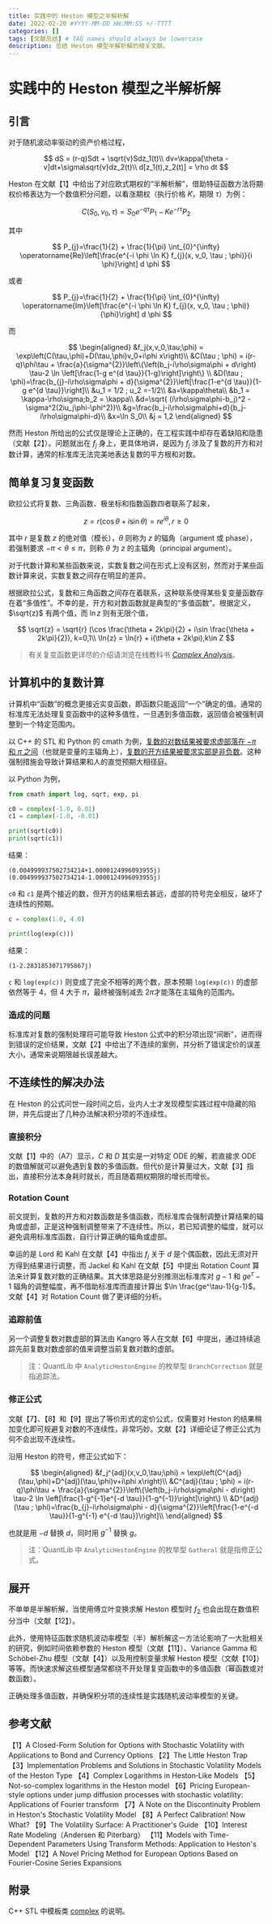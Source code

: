 ```yaml
---
title: 实践中的 Heston 模型之半解析解
date: 2022-02-20 #YYYY-MM-DD HH:MM:SS +/-TTTT
categories: []
tags: [文献总结] # TAG names should always be lowercase
description: 总结 Heston 模型半解析解的相关文献。
---
```


# 实践中的 Heston 模型之半解析解

## 引言

对于随机波动率驱动的资产价格过程，

$$
dS = (r-q)Sdt + \sqrt{v}Sdz_1(t)\\
dv=\kappa[\theta - v]dt+\sigma\sqrt{v}dz_2(t)\\
d[z_1(t),z_2(t)] = \rho dt
$$

Heston 在文献【1】中给出了对应欧式期权的“半解析解”，借助特征函数方法将期权价格表达为一个数值积分问题，以看涨期权（执行价格 $K$，期限 $\tau$）为例：

$$
C(S_0,v_0,\tau) = S_0e^{-q\tau}P_1 - Ke^{-r\tau}P_2
$$

其中

$$
P_{j}=\frac{1}{2} + 
\frac{1}{\pi} \int_{0}^{\infty} \operatorname{Re}\left[\frac{e^{-i \phi \ln K} f_{j}(x, v_0, \tau ; \phi)}{i \phi}\right] d \phi
$$

或者 

$$
P_{j}=\frac{1}{2} + 
\frac{1}{\pi} \int_{0}^{\infty} \operatorname{Im}\left[\frac{e^{-i \phi \ln K} f_{j}(x, v_0, \tau ; \phi)}{\phi}\right] d \phi
$$

而

$$
\begin{aligned}
&f_j(x,v_0,\tau;\phi) = \exp\left(C(\tau,\phi)+D(\tau,\phi)v_0+i\phi x\right)\\
&C(\tau ; \phi) = i(r-q)\phi\tau + \frac{a}{\sigma^{2}}\left\{\left(b_j-i\rho\sigma\phi + d\right) \tau-2 \ln \left[\frac{1-g e^{d \tau}}{1-g}\right]\right\} \\
&D(\tau ; \phi)=\frac{b_{j}-i\rho\sigma\phi + d}{\sigma^{2}}\left[\frac{1-e^{d \tau}}{1-g e^{d \tau}}\right]\\
&u_1 = 1/2 ; u_2 =-1/2\\
&a=\kappa\theta\\
&b_1 = \kappa-\rho\sigma;b_2 = \kappa\\
&d=\sqrt{
(i\rho\sigma\phi-b_j)^2 - \sigma^2(2iu_j\phi-\phi^2)}\\
&g=\frac{b_j-i\rho\sigma\phi+d}{b_j-i\rho\sigma\phi-d}\\
&x=\ln S_0\\
&j = 1,2
\end{aligned}
$$

然而 Heston 所给出的公式仅是理论上正确的，在工程实践中却存在着缺陷和隐患（文献【2】）。问题就出在 $f_j$ 身上，更具体地讲，是因为 $f_j$ 涉及了复数的开方和对数计算，通常的标准库无法完美地表达复数的平方根和对数。

## 简单复习复变函数

欧拉公式将复数、三角函数、极坐标和指数函数四者联系了起来，

$$
z = r(\cos\theta + i\sin\theta) = re^{i\theta},r \ge 0
$$

其中 $r$ 是复数 $z$ 的绝对值（模长），$\theta$ 则称为 $z$ 的辐角（argument 或 phase），若强制要求 $-\pi < \theta \le \pi$，则称 $\theta$ 为 $z$ 的主辐角（principal argument）。

对于代数计算和某些函数来说，实数复数之间在形式上没有区别，然而对于某些函数计算来说，实数复数之间存在明显的差异。

根据欧拉公式，复数和三角函数之间存在着联系，这种联系使得某些复变量函数存在着“多值性”。不幸的是，开方和对数函数就是典型的“多值函数”。根据定义，$\sqrt{z}$ 有两个值，而 $\ln{z}$ 则有无限个值，

$$
\sqrt{z} = \sqrt{r} (\cos \frac{\theta + 2k\pi}{2} + i\sin \frac{\theta + 2k\pi}{2}), k=0,1\\
\ln{z} = \ln{r} + i(\theta + 2k\pi),k\in Z
$$

> 有关复变函数更详尽的介绍请浏览在线教科书 [*Complex Analysis*](https://complex-analysis.com/content/table_of_contents.html)。

## 计算机中的复数计算

计算机中“函数”的概念更接近实变函数，即函数只能返回“一个”确定的值。通常的标准库无法处理复变函数中的这种多值性，一旦遇到多值函数，返回值会被强制调整到一个特定范围内。

以 C++ 的 STL 和 Python 的 cmath 为例，[复数的对数结果被要求虚部落在 $-\pi$ 和 $\pi$ 之间](https://en.cppreference.com/w/cpp/numeric/complex/log)（也就是变量的主辐角上），[复数的开方结果被要求实部是非负数](https://en.cppreference.com/w/cpp/numeric/complex/sqrt)。这种强制措施会导致计算结果和人的直觉预期大相径庭。

以 Python 为例，

```python
from cmath import log, sqrt, exp, pi

c0 = complex(-1.0, 0.01)
c1 = complex(-1.0, -0.01)

print(sqrt(c0))
print(sqrt(c1))
```

结果：

```
(0.004999937502734214+1.0000124996093955j)
(0.004999937502734214-1.0000124996093955j)
```

`c0` 和 `c1` 是两个接近的数，但开方的结果相去甚远，虚部的符号完全相反，破坏了连续性的预期。

```python
c = complex(1.0, 4.0)

print(log(exp(c)))
```

结果：

```
(1-2.2831853071795867j)
```

`c` 和 `log(exp(c))` 则变成了完全不相等的两个数，原本预期 `log(exp(c))` 的虚部依然等于 4，但 4 大于 $\pi$，最终被强制减去 $2\pi$才能落在主辐角的范围内。

### 造成的问题

标准库对复数的强制处理将可能导致 Heston 公式中的积分项出现“间断”，进而得到错误的定价结果，文献【2】中给出了不连续的案例，并分析了错误定价的误差大小，通常来说期限越长误差越大。

## 不连续性的解决办法

在 Heston 的公式问世一段时间之后，业内人士才发现模型实践过程中隐藏的陷阱，并先后提出了几种办法解决积分项的不连续性。

### 直接积分

文献【1】中的（A7）显示，$C$ 和 $D$ 其实是一对特定 ODE 的解，若直接求 ODE 的数值解就可以避免遇到复数的多值函数。但代价是计算量过大，文献【3】指出，直接积分法本身耗时就长，而且随着期权期限的增长而增长。

### Rotation Count

前文提到，复数的开方和对数函数是多值函数，而标准库会强制调整计算结果的辐角或虚部，正是这种强制调整带来了不连续性。所以，若已知调整的幅度，就可以避免调用标准库函数，自行计算正确的辐角或虚部。

幸运的是 Lord 和 Kahl 在文献【4】中指出 $f_j$ 关于 $d$ 是个偶函数，因此无须对开方得到结果进行调整，而 Jackel 和 Kahl 在文献【5】中提出 Rotation Count 算法来计算复数对数的正确结果。其大体思路是分别推测出标准库对 $g-1$ 和 $ge^\tau-1$ 辐角的调整幅度，再不借助标准库而直接计算出 $\ln \frac{ge^\tau-1}{g-1}$。文献【4】对 Rotation Count 做了更详细的分析。

### 追踪前值

另一个调整复数对数虚部的算法由 Kangro 等人在文献【6】中提出，通过持续追踪先前复数对数虚部的值来调整当前复数对数的虚部。

> 注：QuantLib 中 `AnalyticHestonEngine` 的枚举型 `BranchCorrection` 就是指追踪法。

### 修正公式

文献【7】、【8】和【9】提出了等价形式的定价公式，仅需要对 Heston 的结果稍加变化即可规避复对数的不连续性，非常巧妙。文献【2】详细论证了修正公式为何不会出现不连续性。

沿用 Heston 的符号，修正公式如下：

$$
\begin{aligned}
&f_j^{adj}(x,v_0,\tau;\phi) = \exp\left(C^{adj}(\tau,\phi)+D^{adj}(\tau,\phi)v+i\phi x\right)\\
&C^{adj}(\tau ; \phi) = i(r-q)\phi\tau + \frac{a}{\sigma^{2}}\left\{\left(b_j-i\rho\sigma\phi - d\right) \tau-2 \ln \left[\frac{1-g^{-1}e^{-d \tau}}{1-g^{-1}}\right]\right\} \\
&D^{adj}(\tau ; \phi)=\frac{b_{j}-i\rho\sigma\phi - d}{\sigma^{2}}\left[\frac{1-e^{-d \tau}}{1-g^{-1} e^{-d \tau}}\right]\\
\end{aligned}
$$

也就是用 $-d$ 替换 $d$，同时用 $g^{-1}$ 替换 $g$。

> 注：QuantLib 中 `AnalyticHestonEngine` 的枚举型 `Gatheral` 就是指修正公式。

## 展开

不单单是半解析解，当使用傅立叶变换求解 Heston 模型时 $f_2$ 也会出现在数值积分当中（文献【12】）。

此外，使用特征函数求随机波动率模型（半）解析解这一方法论影响了一大批相关的研究，例如时间依赖参数的 Heston 模型（文献【11】）、Variance Gamma 和 Schöbel-Zhu 模型（文献【4】）以及用控制变量求解 Heston 模型（文献【10】）等等。而快速求解这些模型通常都绕不开处理复变函数中的多值函数（幂函数或对数函数）。

正确处理多值函数，并确保积分项的连续性是实践随机波动率模型的关键。

## 参考文献

【1】A Closed-Form Solution for Options with Stochastic Volatility with Applications to Bond and Currency Options
【2】The Little Heston Trap
【3】Implementation Problems and Solutions in Stochastic Volatility Models of the Heston Type
【4】Complex Logarithms in Heston‐Like Models
【5】Not-so-complex logarithms in the Heston model
【6】Pricing European-style options under jump diffusion processes with stochastic volatility: Applications of Fourier transform
【7】A Note on the Discontinuity Problem in Heston's Stochastic Volatility Model
【8】A Perfect Calibration! Now What?
【9】The Volatility Surface: A Practitioner's Guide
【10】Interest Rate Modeling（Andersen 和 Piterbarg）
【11】Models with Time-Dependent Parameters Using Transform Methods: Application to Heston's Model
【12】A Novel Pricing Method for European Options Based on Fourier-Cosine Series Expansions

## 附录

C++ STL 中模板类 [complex](https://en.cppreference.com/w/cpp/numeric/complex) 的说明。
